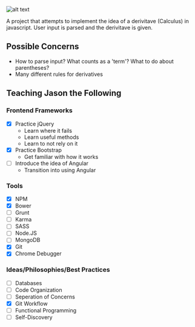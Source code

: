 ![alt text](http://i.imgur.com/Vn9S8AI.png?1 "Deriver")

A project that attempts to implement the idea of a derivitave (Calculus) in javascript. User input is parsed and the derivitave is given.

## Possible Concerns
- How to parse input? What counts as a 'term'? What to do about parentheses?
- Many different rules for derivatives

## Teaching Jason the Following

### Frontend Frameworks
- [x] Practice jQuery
  - Learn where it fails
  - Learn useful methods
  - Learn to not rely on it
- [x] Practice Bootstrap
  - Get familiar with how it works
- [ ] Introduce the idea of Angular
  - Transition into using Angular

### Tools
- [x] NPM
- [x] Bower
- [ ] Grunt
- [ ] Karma
- [ ] SASS
- [ ] Node.JS
- [ ] MongoDB
- [x] Git
- [x] Chrome Debugger

### Ideas/Philosophies/Best Practices
- [ ] Databases
- [ ] Code Organization
- [ ] Seperation of Concerns
- [x] Git Workflow
- [ ] Functional Programming
- [ ] Self-Discovery
